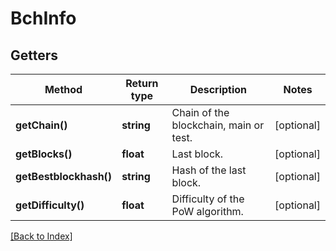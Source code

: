 # BchInfo

## Getters

Method | Return type | Description | Notes
------------ | ------------- | ------------- | -------------
**getChain()** | **string** | Chain of the blockchain, main or test. | [optional]
**getBlocks()** | **float** | Last block. | [optional]
**getBestblockhash()** | **string** | Hash of the last block. | [optional]
**getDifficulty()** | **float** | Difficulty of the PoW algorithm. | [optional]

[[Back to Index]](../index.md)
